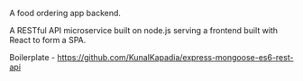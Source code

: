 A food ordering app backend.

A RESTful API microservice built on node.js serving a frontend built with React to form a SPA.

Boilerplate - https://github.com/KunalKapadia/express-mongoose-es6-rest-api